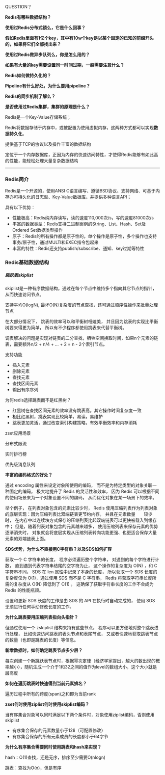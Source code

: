 QUESTION？

**Redis有哪些数据结构？**

**使用过Redis分布式锁么，它是什么回事？**

**假如Redis里面有1亿个key，其中有10w个key是以某个固定的已知的前缀开头的，如果将它们全部找出来？**

**使用过Redis做异步队列么，你是怎么用的？**

**如果有大量的key需要设置同一时间过期，一般需要注意什么？**

**Redis如何做持久化的？**

**Pipeline有什么好处，为什么要用pipeline？**

**Redis的同步机制了解么？**

**是否使用过Redis集群，集群的原理是什么？**



Redis是一个Key-Value存储系统；

Redis将数据存储于内存中，或被配置为使用虚拟内存，这两种方式都可以实现**数据持久化**。

提供基于TCP的协议以及操作丰富的数据结构

定位于一个内存数据库，正因为内存的快速访问特性，才使得Redis能够有如此高的性能，能轻松处理大量复杂数据结构



---

### Redis简介

Redis是一个开源的，使用ANSI C语言编写、遵循BSD协议、支持网络、可基于内存亦可持久化的日志型、Key-Value数据库，并提供多种语言API；

具有以下优势：

- 性能极高：Redis纯内存读写，读的速度110,000次/s，写的速度81000次/s
- 丰富的数据类型：Redis支持二进制案例的String、List、Hash、Set及Ordered Set数据类型操作
- 原子：Redis的所有操作都是原子性的，单个操作是原子性，多个操作也支持事务/原子性，通过MULTI和EXEC指令包起来
- 丰富的特性：Redis还支持publish/subscribe、通知、key过期等特性



### Redis基础数据结构

##### 跳跃表skiplist

skiplist是一种有序数据结构，通过在每个节点中维持多个指向其它节点的指针，从而快速访问节点。

支持平均O(logN), 最坏O(N)复杂度的节点查找，还可通过顺序性操作来批量处理节点

在大部分情况下， 跳表的效率可以和平衡树相媲美， 并且因为跳表的实现比平衡树要来得更为简单， 所以有不少程序都使用跳表来代替平衡树。

调表解决的问题是实现对链表的二分查找，牺牲空间换取时间，如果n个元素的链表，需要额外n/2 + n/4 + ... + 2 = n - 2个索引节点。

支持功能

- 插入元素
- 删除元素
- 查找元素
- 查找区间元素
- 输出有序序列

为何redis选择跳表而不是红黑树？

- 红黑树在查找区间元素的效率没有跳表高，其它操作时间复杂度一致
- 相比红黑树，跳表实现比较简单，易读，易维护
- 跳表更加灵活，通过改变索引构建策略，有效平衡效率和内存消耗

zset应用场景

分布式限流

实时排行榜

优先级消息队列



**丰富的编码格式的好处？**

通过 encoding 属性来设定对象所使用的编码， 而不是为特定类型的对象关联一种固定的编码， 极大地提升了 Redis 的灵活性和效率， 因为 Redis 可以根据不同的使用场景来为一个对象设置不同的编码， 从而优化对象在某一场景下的效率。

举个例子， 在列表对象包含的元素比较少时， Redis 使用压缩列表作为列表对象的底层实现：因为压缩列表比双端链表更节约内存， 并且在元素数量  较少时， 在内存中以连续块方式保存的压缩列表比起双端链表可以更快被载入到缓存中；
但是，随着列表对象包含的元素越来越多， 使用压缩列表来保存元素的优势逐渐消失时， 对象就会将底层实现从压缩列表转向功能更强、也更适合保存大量元素的双端链表上面。

**SDS优势，为什么不直接用C字符串？以及SDS如何扩容**

获取一个 C 字符串的长度， 程序必须遍历整个字符串， 对遇到的每个字符进行计数， 直到遇到代表字符串结尾的空字符为止， 这个操作的复杂度为 O(N) ，和 C 字符串不同， SDS 在 len 属性中记录了本身的长度， 所以获取一个 SDS 长度的复杂度仅为 O(1)，通过使用 SDS 而不是 C 字符串， Redis 将获取字符串长度所需的复杂度从 O(N) 降低到了 O(1) ， 这确保了获取字符串长度的工作不会成为 Redis 的性能瓶颈。

设置和更新 SDS 长度的工作是由 SDS 的 API 在执行时自动完成的， 使用 SDS 无须进行任何手动修改长度的工作。

**为什么跳表要用压缩列表指向头指针？**

但通过使用一个 zskiplist 结构来持有这些节点， 程序可以更方便地对整个跳表进行处理， 比如快速访问跳表的表头节点和表尾节点， 又或者快速地获取跳表节点的数量（也即是跳表的长度）等信息。

**新增数据时，如何确定跳表节点多少层？**

每次创建一个新跳跃表节点时，根据幂次定律（经济学家提出，越大的数出现的概率越小），随机生成一个介于1和32之间的值作为level的数组大小，这个大小就是层高度

**如何在遍历跳表时快速得到当前元素排名？**

遍历过程中所有的跨度(span)之和即为当前rank

**zset何时使用ziplist何时使用skiplist编码？**

当有序集合对象可以同时满足以下两个条件时，对象使用ziplist编码，否则使用skiplist

- 有序集合保存的元素数量小于128（可配置修改）
- 有序集合保存的所有元素成员的长度都小于64字节

**为什么有序集合需要同时使用跳表和hash来实现？**

hash：O(1)查找，还是无序，排序至少需要O(nlogn)

跳表：查找为O(n)，但是有序



















































